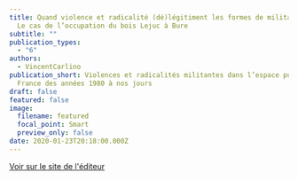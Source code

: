 ```yaml
---
title: Quand violence et radicalité (dé)légitiment les formes de militantisme.
  Le cas de l’occupation du bois Lejuc à Bure
subtitle: ""
publication_types:
  - "6"
authors:
  - VincentCarlino
publication_short: Violences et radicalités militantes dans l’espace public en
  France des années 1980 à nos jours
draft: false
featured: false
image:
  filename: featured
  focal_point: Smart
  preview_only: false
date: 2020-01-23T20:18:00.000Z
---
```

[Voir sur le site de l'éditeur](https://www.riveneuve.com/catalogue/violences-et-radicalites-militantes-dans-lespace-public-en-france-des-annees-1980-a-nos-jours/)